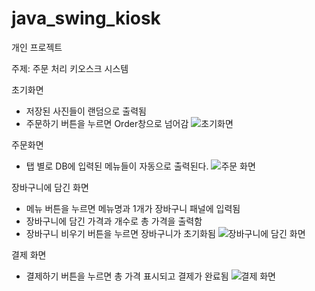 # java_swing_kiosk
개인 프로젝트

주제: 주문 처리 키오스크 시스템

초기화면
- 저장된 사진들이 랜덤으로 출력됨
- 주문하기 버튼을 누르면 Order창으로 넘어감
![초기화면](https://github.com/leeseunghan713/java_swing_kiosk/assets/127086663/84a96ce3-6789-4a24-bf30-94b0966e6d83)

주문화면
- 탭 별로 DB에 입력된 메뉴들이 자동으로 출력된다.
![주문 화면](https://github.com/leeseunghan713/java_swing_kiosk/assets/127086663/e93cdcfe-5004-468f-826c-d8bf8b697e07)

장바구니에 담긴 화면
- 메뉴 버튼을 누르면 메뉴명과 1개가 장바구니 패널에 입력됨
- 장바구니에 담긴 가격과 개수로 총 가격을 출력함
- 장바구니 비우기 버튼을 누르면 장바구니가 초기화됨
![장바구니에 담긴 화면](https://github.com/leeseunghan713/java_swing_kiosk/assets/127086663/84abd07a-e831-4745-b319-94b4e66eb6fe)

결제 화면
- 결제하기 버튼을 누르면 총 가격 표시되고 결제가 완료됨
![결제 화면](https://github.com/leeseunghan713/java_swing_kiosk/assets/127086663/86990179-b0b1-4984-bf57-9d79190c2e43)
